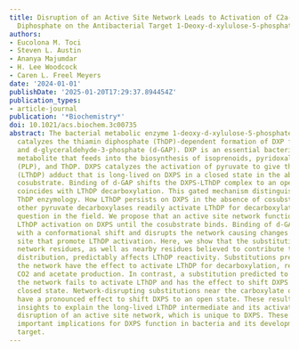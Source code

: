 ```yaml
---
title: Disruption of an Active Site Network Leads to Activation of C2a-Lactylthiamin
  Diphosphate on the Antibacterial Target 1-Deoxy-d-xylulose-5-phosphate Synthase
authors:
- Eucolona M. Toci
- Steven L. Austin
- Ananya Majumdar
- H. Lee Woodcock
- Caren L. Freel Meyers
date: '2024-01-01'
publishDate: '2025-01-20T17:29:37.894454Z'
publication_types:
- article-journal
publication: '*Biochemistry*'
doi: 10.1021/acs.biochem.3c00735
abstract: The bacterial metabolic enzyme 1-deoxy-d-xylulose-5-phosphate synthase (DXPS)
  catalyzes the thiamin diphosphate (ThDP)-dependent formation of DXP from pyruvate
  and d-glyceraldehyde-3-phosphate (d-GAP). DXP is an essential bacteria-specific
  metabolite that feeds into the biosynthesis of isoprenoids, pyridoxal phosphate
  (PLP), and ThDP. DXPS catalyzes the activation of pyruvate to give the C2$α$-lactylThDP
  (LThDP) adduct that is long-lived on DXPS in a closed state in the absence of the
  cosubstrate. Binding of d-GAP shifts the DXPS-LThDP complex to an open state which
  coincides with LThDP decarboxylation. This gated mechanism distinguishes DXPS in
  ThDP enzymology. How LThDP persists on DXPS in the absence of cosubstrate, while
  other pyruvate decarboxylases readily activate LThDP for decarboxylation, is a long-standing
  question in the field. We propose that an active site network functions to prevent
  LThDP activation on DXPS until the cosubstrate binds. Binding of d-GAP coincides
  with a conformational shift and disrupts the network causing changes in the active
  site that promote LThDP activation. Here, we show that the substitution of putative
  network residues, as well as nearby residues believed to contribute to network charge
  distribution, predictably affects LThDP reactivity. Substitutions predicted to disrupt
  the network have the effect to activate LThDP for decarboxylation, resulting in
  CO2 and acetate production. In contrast, a substitution predicted to strengthen
  the network fails to activate LThDP and has the effect to shift DXPS toward the
  closed state. Network-disrupting substitutions near the carboxylate of LThDP also
  have a pronounced effect to shift DXPS to an open state. These results offer initial
  insights to explain the long-lived LThDP intermediate and its activation through
  disruption of an active site network, which is unique to DXPS. These findings have
  important implications for DXPS function in bacteria and its development as an antibacterial
  target.
---
```


